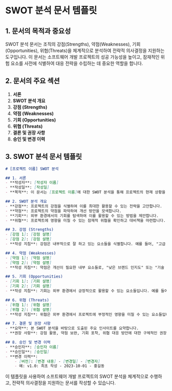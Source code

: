 # SWOT 분석 문서 템플릿

## 1. 문서의 목적과 중요성
SWOT 분석 문서는 조직의 강점(Strengths), 약점(Weaknesses), 기회(Opportunities), 위협(Threats)을 체계적으로 분석하여 전략적 의사결정을 지원하는 도구입니다. 이 문서는 소프트웨어 개발 프로젝트의 성공 가능성을 높이고, 잠재적인 위험 요소를 사전에 식별하여 대응 전략을 수립하는 데 중요한 역할을 합니다.

## 2. 문서의 주요 섹션
1. **서론**
2. **SWOT 분석 개요**
3. **강점 (Strengths)**
4. **약점 (Weaknesses)**
5. **기회 (Opportunities)**
6. **위협 (Threats)**
7. **결론 및 권장 사항**
8. **승인 및 변경 이력**

## 3. SWOT 분석 문서 템플릿

```markdown
# [프로젝트 이름] SWOT 분석

## 1. 서론
- **작성자**: [작성자 이름]
- **작성일**: [작성일]
- **목적**: 이 문서는 [프로젝트 이름]에 대한 SWOT 분석을 통해 프로젝트의 현재 상황을 평가하고, 향후 전략적 방향을 제시하기 위해 작성되었습니다.

## 2. SWOT 분석 개요
- **강점**: 프로젝트의 강점을 식별하여 이를 최대한 활용할 수 있는 전략을 고안합니다.
- **약점**: 프로젝트의 약점을 파악하여 개선 방안을 모색합니다.
- **기회**: 외부 환경에서의 기회를 탐색하여 이를 활용할 수 있는 방법을 제안합니다.
- **위협**: 프로젝트에 영향을 미칠 수 있는 잠재적 위협을 확인하고 대비책을 마련합니다.

## 3. 강점 (Strengths)
- [강점 1]: [강점 설명]
- [강점 2]: [강점 설명]
- **작성 지침**: 강점은 내부적으로 잘 하고 있는 요소들을 식별합니다. 예를 들어, "고급 기술 인력 보유" 또는 "튼튼한 재무 상태"와 같은 요소들입니다.

## 4. 약점 (Weaknesses)
- [약점 1]: [약점 설명]
- [약점 2]: [약점 설명]
- **작성 지침**: 약점은 개선이 필요한 내부 요소들로, "낮은 브랜드 인지도" 또는 "기술 부채" 등이 있을 수 있습니다.

## 5. 기회 (Opportunities)
- [기회 1]: [기회 설명]
- [기회 2]: [기회 설명]
- **작성 지침**: 기회는 외부 환경에서 긍정적으로 활용할 수 있는 요소들입니다. 예를 들어, "신흥 시장의 성장" 또는 "기술 발전" 등이 포함될 수 있습니다.

## 6. 위협 (Threats)
- [위협 1]: [위협 설명]
- [위협 2]: [위협 설명]
- **작성 지침**: 위협은 외부 환경에서 프로젝트에 부정적인 영향을 미칠 수 있는 요소들입니다. 예를 들어, "경쟁사의 신규 진입" 또는 "규제 강화" 등이 있습니다.

## 7. 결론 및 권장 사항
- **요약**: 본 SWOT 분석을 바탕으로 도출된 주요 인사이트를 요약합니다.
- **권장 사항**: 강점 활용, 약점 보완, 기회 포착, 위협 대응 방안에 대한 구체적인 권장 사항을 제시합니다.

## 8. 승인 및 변경 이력
- **승인자**: [승인자 이름]
- **승인일**: [승인일]
- **변경 이력**:
    - [버전]: [변경 내용] - [변경일] - [변경자]
    - 예: v1.0: 최초 작성 - 2023-10-01 - 홍길동
```

이 템플릿을 사용하여 소프트웨어 개발 프로젝트의 SWOT 분석을 체계적으로 수행하고, 전략적 의사결정을 지원하는 문서를 작성할 수 있습니다.